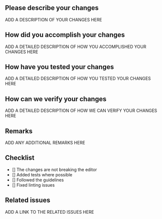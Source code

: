 ## Please describe your changes

ADD A DESCRIPTION OF YOUR CHANGES HERE

## How did you accomplish your changes

ADD A DETAILED DESCRIPTION OF HOW YOU ACCOMPLISHED YOUR CHANGES HERE

## How have you tested your changes

ADD A DETAILED DESCRIPTION OF HOW YOU TESTED YOUR CHANGES HERE

## How can we verify your changes

ADD A DETAILED DESCRIPTION OF HOW WE CAN VERIFY YOUR CHANGES HERE

## Remarks

ADD ANY ADDITIONAL REMARKS HERE

## Checklist

- [] The changes are not breaking the editor
- [] Added tests where possible
- [] Followed the guidelines
- [] Fixed linting issues

## Related issues

ADD A LINK TO THE RELATED ISSUES HERE
